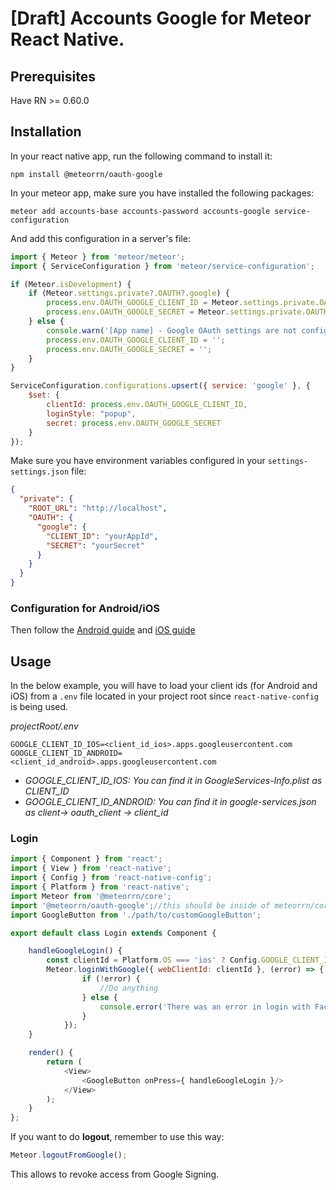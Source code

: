 # [Draft] Accounts Google for Meteor React Native.

## Prerequisites

Have RN >= 0.60.0

## Installation

In your react native app, run the following command to install it:

```shell
npm install @meteorrn/oauth-google
```

In your meteor app, make sure you have installed the following packages:

```shell
meteor add accounts-base accounts-password accounts-google service-configuration
```

And add this configuration in a server's file:

```js
import { Meteor } from 'meteor/meteor';
import { ServiceConfiguration } from 'meteor/service-configuration';

if (Meteor.isDevelopment) {
    if (Meteor.settings.private?.OAUTH?.google) {
        process.env.OAUTH_GOOGLE_CLIENT_ID = Meteor.settings.private.OAUTH.google.CLIENT_ID;
        process.env.OAUTH_GOOGLE_SECRET = Meteor.settings.private.OAUTH.google.SECRET;
    } else {
        console.warn('[App name] - Google OAuth settings are not configured.');
    	process.env.OAUTH_GOOGLE_CLIENT_ID = '';
    	process.env.OAUTH_GOOGLE_SECRET = '';
    }
}

ServiceConfiguration.configurations.upsert({ service: 'google' }, {
    $set: {
        clientId: process.env.OAUTH_GOOGLE_CLIENT_ID,
        loginStyle: "popup",
        secret: process.env.OAUTH_GOOGLE_SECRET
    }
});
```

Make sure you have environment variables configured in your `settings-settings.json` file:

```json
{
  "private": {
    "ROOT_URL": "http://localhost",
    "OAUTH": {
      "google": {
        "CLIENT_ID": "yourAppId",
        "SECRET": "yourSecret"
      }
    }
  }
}
```
### Configuration for Android/iOS

Then follow the 
[Android guide](https://github.com/react-native-google-signin/google-signin/blob/master/docs/android-guide.md) and 
[iOS guide](https://github.com/react-native-google-signin/google-signin/blob/master/docs/ios-guide.md)

## Usage

In the below example, you will have to load your client ids (for Android and iOS) from a `.env` file located in your 
project root since `react-native-config` is being used.

_projectRoot/.env_
```
GOOGLE_CLIENT_ID_IOS=<client_id_ios>.apps.googleusercontent.com
GOOGLE_CLIENT_ID_ANDROID=<client_id_android>.apps.googleusercontent.com
```
 - _GOOGLE_CLIENT_ID_IOS: You can find it in GoogleServices-Info.plist as CLIENT_ID_
 - _GOOGLE_CLIENT_ID_ANDROID: You can find it in google-services.json as client-> oauth_client -> client_id_

### Login

```js
import { Component } from 'react';
import { View } from 'react-native';
import { Config } from 'react-native-config';
import { Platform } from 'react-native';
import Meteor from '@meteorrn/core';
import '@meteorrn/oauth-google';//this should be inside of meteorrn/core package (PR is needed).
import GoogleButton from './path/to/customGoogleButton';

export default class Login extends Component {

    handleGoogleLogin() {
    	const clientId = Platform.OS === 'ios' ? Config.GOOGLE_CLIENT_ID_IOS : Config.GOOGLE_CLIENT_ID_ANDROID;
    	Meteor.loginWithGoogle({ webClientId: clientId }, (error) => {
                if (!error) {
    	            //Do anything
                } else {
    	            console.error('There was an error in login with Facebook: ', error);
                }
            });
    }

    render() {
        return (
            <View>
                <GoogleButton onPress={ handleGoogleLogin }/>
            </View>
        );
    }
};
```

If you want to do **logout**, remember to use this way:

```js
Meteor.logoutFromGoogle();
```

This allows to revoke access from Google Signing.
